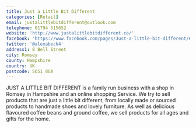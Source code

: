 ```yaml
---
title: Just a Little Bit Different
categories: [Retail]
email: justalittlebitdifferent@outlook.com
telephone: 01794 515652
website: 'http://www.justalittlebitdifferent.co/'
facebook: 'https://www.facebook.com/pages/Just-a-little-bit-different/630222527086274'
twitter: '@alexabeck4'
address1: 8 Bell Street
city: Romsey
county: Hampshire
country: UK
postcode: SO51 8GA
---
```

JUST A LITTLE BIT DIFFERENT is a family run business with a shop in Romsey in Hampshire and an online shopping Service. We try to sell products that are just a little bit different, from locally made or sourced products to handmade shoes and lovely furniture. As well as delicious flavoured coffee beans and ground coffee, we sell products for all ages and gifts for the home.